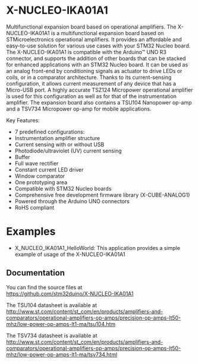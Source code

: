 # X-NUCLEO-IKA01A1

Multifunctional expansion board based on operational amplifiers.
The X-NUCLEO-IKA01A1 is a multifunctional expansion board based on STMicroelectronics operational amplifiers.
It provides an affordable and easy-to-use solution for various use cases with your STM32 Nucleo board. 
The X-NUCLEO-IKA01A1 is compatible with the Arduino™ UNO R3 connector, and supports the addition of other boards 
that can be stacked for enhanced applications with an STM32 Nucleo board. It can be used as an analog front-end 
by conditioning signals as actuator to drive LEDs or coils, or in a comparator architecture.
Thanks to its current-sensing configuration, it allows current measurement of any device that has a Micro-USB port. 
A highly accurate TSZ124 Micropower operational amplifier is used for this configuration as well as for that of 
the instrumentation amplifier. The expansion board also contains a TSU104 Nanopower op-amp and a TSV734 Micropower 
op-amp for mobile applications.

Key Features:
* 7 predefined configurations:
* Instrumentation amplifier structure
* Current sensing with or without USB
* Photodiode/ultraviolet (UV) current sensing
* Buffer
* Full wave rectifier
* Constant current LED driver
* Window comparator
* One prototyping area
* Compatible with STM32 Nucleo boards
* Comprehensive free development firmware library (X-CUBE-ANALOG1)
* Powered through the Arduino UNO connectors
* RoHS compliant

# Examples

* X_NUCLEO_IKA01A1_HelloWorld: This application provides a simple example of usage of the X-NUCLEO-IKA01A1 

## Documentation

You can find the source files at  
https://github.com/stm32duino/X-NUCLEO-IKA01A1

The TSU104 datasheet is available at  
http://www.st.com/content/st_com/en/products/amplifiers-and-comparators/operational-amplifiers-op-amps/precision-op-amps-lt50-mhz/low-power-op-amps-lt1-ma/tsu104.htm

The TSV734 datasheet is available at  
http://www.st.com/content/st_com/en/products/amplifiers-and-comparators/operational-amplifiers-op-amps/precision-op-amps-lt50-mhz/low-power-op-amps-lt1-ma/tsv734.html